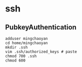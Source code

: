 # ssh

## PubkeyAuthentication

    adduser mingchaoyan
    cd home/mingchaoyan
    mkdir .ssh
    vim .ssh/authorized_keys # paste 
    chmod 700 .ssh
    chmod 600 
    


